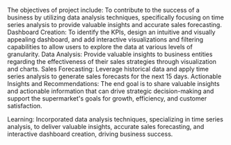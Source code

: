 The objectives of project include:
To contribute to the success of a business by utilizing data analysis techniques, specifically focusing on time series analysis to provide valuable insights and accurate sales forecasting.
Dashboard Creation: To identify the KPIs, design an intuitive and visually appealing dashboard, and add interactive visualizations and filtering capabilities to allow users to explore the data at various levels of granularity.
Data Analysis: Provide valuable insights to business entities regarding the effectiveness of their sales strategies through visualization and charts.
Sales Forecasting: Leverage historical data and apply time series analysis to generate sales forecasts for the next 15 days.
Actionable Insights and Recommendations: The end goal is to share valuable insights and actionable information that can drive strategic decision-making and support the supermarket's goals for growth, efficiency, and customer satisfaction.

Learning: Incorporated data analysis techniques, specializing in time series analysis, to deliver valuable insights, accurate sales forecasting, and interactive dashboard creation, driving business success.
